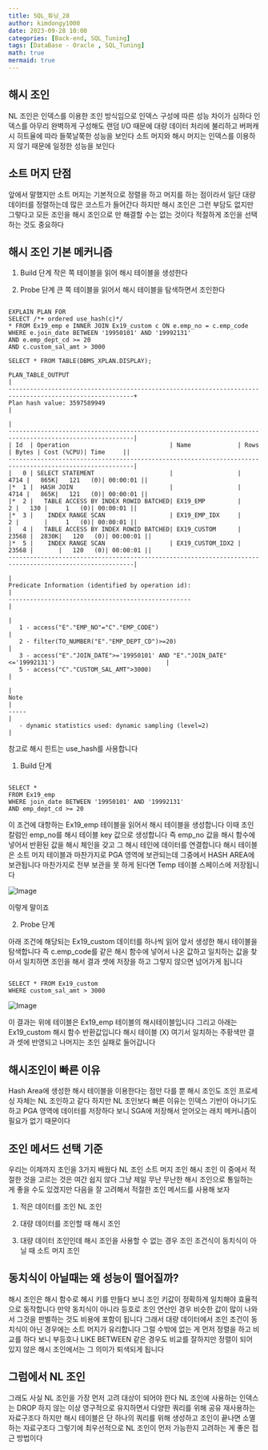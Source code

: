 ```yaml
---
title: SQL_튜닝_28
author: kimdongy1000
date: 2023-09-28 10:00
categories: [Back-end, SQL_Tuning]
tags: [DataBase - Oracle , SQL_Tuning]
math: true
mermaid: true
---
```


## 해시 조인 
NL 조인은 인덱스를 이용한 조인 방식임으로 인덱스 구성에 따른 성능 차이가 심하다 인덱스를 아무리 완벽하게 구성해도 랜덤 I/O 때문에 대량 데이터 처리에 불리하고 버퍼캐시 히트율에 따라 들쭉날쭉한 성능을 보인다 소트 머지와 해시 머지는 인덱스를 이용하지 않기 때문에 일정한 성능을 보인다

## 소트 머지 단점
앞에서 말했지만 소트 머지는 기본적으로 정렬을 하고 머지를 하는 점이라서 일단 대량 데이터를 정렬하는데 많은 코스트가 들어간다 하지만 해시 조인은 그런 부담도 없지만 그렇다고 모든 조인을 해시 조인으로 만 해결할 수는 없는 것이다 적절하게 조인을 선택하는 것도 중요하다

## 해시 조인 기본 메커니즘 
1. Build 단계 작은 쪽 테이블을 읽어 해시 테이블을 생성한다 

2. Probe 단계 큰 쪽 테이블을 읽어서 해시 테이블을 탐색하면서 조인한다 

```

EXPLAIN PLAN FOR
SELECT /*+ ordered use_hash(c)*/ 
* FROM Ex19_emp e INNER JOIN Ex19_custom c ON e.emp_no = c.emp_code
WHERE e.join_date BETWEEN '19950101' AND '19992131'
AND e.emp_dept_cd >= 20
AND c.custom_sal_amt > 3000

SELECT * FROM TABLE(DBMS_XPLAN.DISPLAY);

PLAN_TABLE_OUTPUT                                                                                        |
---------------------------------------------------------------------------------------------------------+
Plan hash value: 3597589949                                                                              |
                                                                                                         |
---------------------------------------------------------------------------------------------------------|
| Id  | Operation                            | Name             | Rows  | Bytes | Cost (%CPU)| Time     ||
---------------------------------------------------------------------------------------------------------|
|   0 | SELECT STATEMENT                     |                  |  4714 |   865K|   121   (0)| 00:00:01 ||
|*  1 |  HASH JOIN                           |                  |  4714 |   865K|   121   (0)| 00:00:01 ||
|*  2 |   TABLE ACCESS BY INDEX ROWID BATCHED| EX19_EMP         |     2 |   130 |     1   (0)| 00:00:01 ||
|*  3 |    INDEX RANGE SCAN                  | EX19_EMP_IDX     |     2 |       |     1   (0)| 00:00:01 ||
|   4 |   TABLE ACCESS BY INDEX ROWID BATCHED| EX19_CUSTOM      | 23568 |  2830K|   120   (0)| 00:00:01 ||
|*  5 |    INDEX RANGE SCAN                  | EX19_CUSTOM_IDX2 | 23568 |       |   120   (0)| 00:00:01 ||
---------------------------------------------------------------------------------------------------------|
                                                                                                         |
Predicate Information (identified by operation id):                                                      |
---------------------------------------------------                                                      |
                                                                                                         |
   1 - access("E"."EMP_NO"="C"."EMP_CODE")                                                               |
   2 - filter(TO_NUMBER("E"."EMP_DEPT_CD")>=20)                                                          |
   3 - access("E"."JOIN_DATE">='19950101' AND "E"."JOIN_DATE"<='19992131')                               |
   5 - access("C"."CUSTOM_SAL_AMT">3000)                                                                 |
                                                                                                         |
Note                                                                                                     |
-----                                                                                                    |
   - dynamic statistics used: dynamic sampling (level=2)                                                 |

```
참고로 해시 힌트는 use_hash를 사용합니다

1. Build 단계 

```

SELECT * 
FROM Ex19_emp
WHERE join_date BETWEEN '19950101' AND '19992131'
AND emp_dept_cd >= 20

```
이 조건에 대항하는 Ex19_emp 테이블을 읽어서 해시 테이블을 생성합니다 이때 조인 칼럼인 emp_no를 해시 테이블 key 값으로 생성합니다 즉 emp_no 값을 해시 함수에 넣어서 반환된 값을 해시 체인을 갖고 그 해시 테인에 데이터를 연결합니다 해시 테이블은 소트 머지 테이블과 마찬가지로 PGA 영역에 보관되는데 그중에서 HASH AREA에 보관됩니다 마찬가지로 전부 보관을 못 하게 된다면 Temp 테이블 스페이스에 저장됩니다

![Image](https://github.com/user-attachments/assets/ee1f5e10-655b-49d4-ba23-3988520129ec)

이렇게 말이죠 

2. Probe 단계 

아래 조건에 해당되는 Ex19_custom 데이터를 하나씩 읽어 앞서 생성한 해시 테이블을 탐색합니다 즉 c.emp_code를 같은 해시 함수에 넣어서 나온 값하고 일치하는 값을 찾아서 일치하면 조인을 해서 결과 셋에 저장을 하고 그렇지 않으면 넘어가게 됩니다

```

SELECT * FROM Ex19_custom
WHERE custom_sal_amt > 3000

```

![Image](https://github.com/user-attachments/assets/13998a02-67c5-474b-a744-382aa2d5f735) 

이 결과는 위에 테이블은 Ex19_emp 테이블의 해시테이블입니다 그리고 아래는 Ex19_custom 해시 함수 반환값입니다 해시 테이블 (X) 여기서 일치하는 주황색만 결과 셋에 반영되고 나머지는 조인 실패로 들어갑니다

## 해시조인이 빠른 이유 
Hash Area에 생성한 해시 테이블을 이용한다는 점만 다를 뿐 해시 조인도 조인 프로세싱 자체는 NL 조인하고 같다 하지만 NL 조인보다 빠른 이유는 인덱스 기반이 아니기도 하고 PGA 영역에 데이터를 저장하다 보니 SGA에 저장해서 얻어오는 래치 메커니즘이 필요가 없기 때문이다

## 조인 메서드 선택 기준 
우리는 이제까지 조인을 3가지 배웠다 NL 조인 소트 머지 조인 해시 조인 이 중에서 적절한 것을 고르는 것은 여간 쉽지 않다 그냥 제일 무난 무난한 해시 조인으로 통일하는 게 좋을 수도 있겠지만 다음을 잘 고려해서 적절한 조인 메서드를 사용해 보자

1. 적은 데이터를 조인 NL 조인

2. 대량 데이터를 조인할 때 해시 조인

3. 대량 데이터 조인인데 해시 조인을 사용할 수 없는 경우 조인 조건식이 동치식이 아닐 때 소트 머지 조인

## 동치식이 아닐때는 왜 성능이 떨어질까?
해시 조인은 해시 함수로 혜시 키를 만들다 보니 조인 키값이 정확하게 일치해야 효율적으로 동작합니다 만약 동치식이 아니라 등호로 조인 연산인 경우 비슷한 값이 많이 나와서 그것을 판별하는 것도 비용에 포함이 됩니다 그래서 대량 데이터에서 조인 조건이 동치식이 아닌 경우에는 소트 머지가 유리합니다 그럴 수밖에 없는 게 먼저 정렬을 하고 비교를 하다 보니 부등호나 LIKE BETWEEN 같은 경우도 비교를 잘하지만 정렬이 되어 있지 않은 해시 조인에서는 그 의미가 퇴색되게 됩니다

## 그럼에서 NL 조인 
그래도 사실 NL 조인을 가장 먼저 고려 대상이 되어야 한다 NL 조인에 사용하는 인덱스는 DROP 하지 않는 이상 영구적으로 유지하면서 다양한 쿼리를 위해 공유 재사용하는 자료구조다 하지만 해시 테이블은 단 하나의 쿼리를 위해 생성하고 조인이 끝나면 소멸하는 자료구조다 그렇기에 최우선적으로 NL 조인이 먼저 가능한지 고려하는 게 좋은 접근 방법이다
